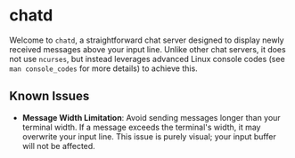 <!--
# chatd
A simple chat server without ncurses, but can print newly received messages ABOVE your input line. This is done by using some complex linux console codes (man console_codes).

# bugs
You shall not post messages longer than the width of your terminal, or you'll see your input line overwritten (it's just a visual thing. the input buffer will not be overwritten).
-->

<!-- Rewritten by ChatGPT 4o mini -->
# chatd
Welcome to `chatd`, a straightforward chat server designed to display newly received messages above your input line. Unlike other chat servers, it does not use `ncurses`, but instead leverages advanced Linux console codes (see `man console_codes` for more details) to achieve this.

## Known Issues
- **Message Width Limitation**: Avoid sending messages longer than your terminal width. If a message exceeds the terminal's width, it may overwrite your input line. This issue is purely visual; your input buffer will not be affected.
